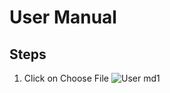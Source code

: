 # User Manual

## Steps

1. Click on Choose File
![User md1](https://user-images.githubusercontent.com/77679910/200934440-e999ade7-14da-4a6c-b375-eaeab2b9c226.png)
